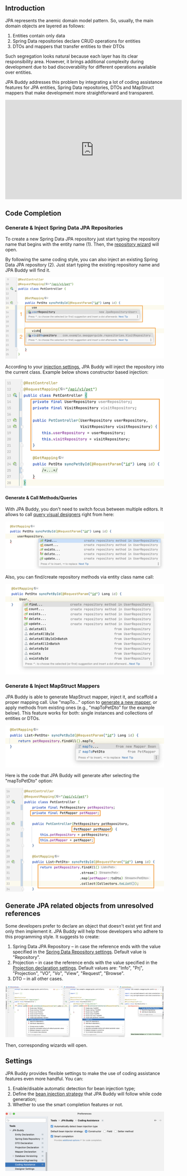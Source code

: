 ## Introduction

JPA represents the anemic domain model pattern. So, usually, the main domain objects are layered as follows:

1. Entities contain only data 
2. Spring Data repositories declare CRUD operations for entities 
3. DTOs and mappers that transfer entities to their DTOs

Such segregation looks natural because each layer has its clear responsibility area. However, it brings additional complexity during development due to bad discoverability for different operations available over entities.

JPA Buddy addresses this problem by integrating a lot of coding assistance features for JPA entities, Spring Data repositories, DTOs and MapStruct mappers that make development more straightforward and transparent.

<div class="youtube" align="center">
<iframe width="560" height="315" src="https://www.youtube.com/embed/J0rix2wqOFU" title="YouTube video player" frameborder="0" allow="accelerometer; autoplay; clipboard-write; encrypted-media; gyroscope; picture-in-picture" allowfullscreen></iframe>
</div>

## Code Completion

### Generate & Inject Spring Data JPA Repositories

To create a new Spring Data JPA repository just start typing the repository name that begins with the entity name (1). Then, the [repository wizard](https://www.jpa-buddy.com/documentation/spring-data/#repository-creation) will open.

By following the same coding style, you can also inject an existing Spring Data JPA repository (2). Just start typing the existing repository name and JPA Buddy will find it.

![spring-data-jpa-repository-generation-injection](img/spring-data-jpa-repository-generation-injection.png)

According to your [injection settings](#settings), JPA Buddy will inject the repository into the current class. Example below shows constructor based injection:

![spring-data-jpa-repository-generation-injection](img/repository-injection-result.png)

#### Generate & Call Methods/Queries

With JPA Buddy, you don't need to switch focus between multiple editors. It allows to call [query visual designers](https://www.jpa-buddy.com/documentation/spring-data/#example) right from here:

![repository-methods-generation](img/repository-methods-generation.png)

Also, you can find/create repository methods via entity class name call:

![entity-class-name-method-call](img/entity-class-name-method-call.png)

### Generate & Inject MapStruct Mappers

JPA Buddy is able to generate MapStruct mapper, inject it, and scaffold a proper mapping call. Use "mapTo..." option to [generate a new mapper](https://www.jpa-buddy.com/documentation/dto-generator/#mapstruct-mappers), or apply methods from existing ones (e.g., "mapToPetDto" for the example below). This feature works for both: single instances and collections of entities or DTOs.

![map-to-postfix](img/map-to-postfix.png)

Here is the code that JPA Buddy will generate after selecting the "mapToPetDto" option:

![map-to-result](img/map-to-result.png)

## Generate JPA related objects from unresolved references

Some developers prefer to declare an object that doesn't exist yet first and only then implement it. JPA Buddy will help those developers who adhere to this programming style. It suggests to create:

1. Spring Data JPA Repository – in case the reference ends with the value specified in the [Spring Data Repository settings](https://www.jpa-buddy.com/documentation/spring-data/#settings). Default value is "Repository".
2. Projection – in case the reference ends with the value specified in the [Projection declaration settings](https://www.jpa-buddy.com/documentation/spring-data/#projection-declaration-settings). Default values are: "Info", "Prj", "Projection", "VO", "Vo", "View", "Request", "Browse".
3. DTO – in all other cases.

![unresolved-references](img/unresolved-references.png)

Then, corresponding wizards will open.

## Settings

JPA Buddy provides flexible settings to make the use of coding assistance features even more handful. You can:
1) Enable/disable automatic detection for bean injection type;
2) Define the [bean injection strategy](https://docs.spring.io/spring-framework/docs/current/reference/html/core.html#beans-factory-collaborators) that JPA Buddy will follow while code generation;
3) Whether to use the smart completion features or not.

![settings-coding-assistance](img/settings-coding-assistance.png)